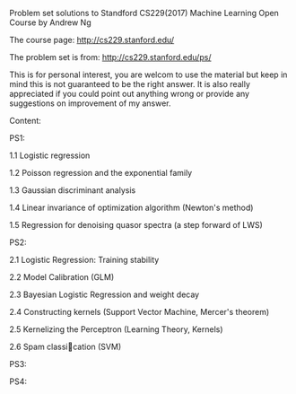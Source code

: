 Problem set solutions to Standford CS229(2017) Machine Learning Open Course by Andrew Ng

The course page: http://cs229.stanford.edu/

The problem set is from: http://cs229.stanford.edu/ps/

This is for personal interest, you are welcom to use the material but keep in mind this is not guaranteed to be the right answer. It is also really appreciated if you could point out anything wrong or provide any suggestions on improvement of my answer.

Content: 

PS1:

1.1 Logistic regression

1.2 Poisson regression and the exponential family

1.3 Gaussian discriminant analysis

1.4 Linear invariance of optimization algorithm (Newton's method)

1.5 Regression for denoising quasor spectra (a step forward of LWS)



PS2:

2.1 Logistic Regression: Training stability

2.2 Model Calibration (GLM)

2.3 Bayesian Logistic Regression and weight decay

2.4 Constructing kernels (Support Vector Machine, Mercer's theorem)

2.5 Kernelizing the Perceptron (Learning Theory, Kernels)

2.6 Spam classication (SVM)

PS3:

PS4: